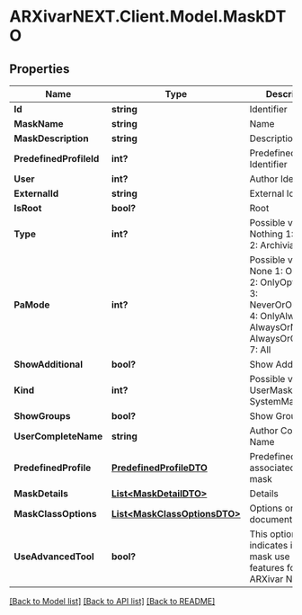 # ARXivarNEXT.Client.Model.MaskDTO
## Properties

Name | Type | Description | Notes
------------ | ------------- | ------------- | -------------
**Id** | **string** | Identifier | [optional] 
**MaskName** | **string** | Name | [optional] 
**MaskDescription** | **string** | Description | [optional] 
**PredefinedProfileId** | **int?** | Predefined Profile Identifier | [optional] 
**User** | **int?** | Author Identifier | [optional] 
**ExternalId** | **string** | External Identifier | [optional] 
**IsRoot** | **bool?** | Root | [optional] 
**Type** | **int?** | Possible values:  0: Nothing  1: Barcode  2: Archiviazione  | [optional] 
**PaMode** | **int?** | Possible values:  0: None  1: OnlyNever  2: OnlyOptionally  3: NeverOrOptionally  4: OnlyAlways  5: AlwaysOrNever  6: AlwaysOrOptionally  7: All  | [optional] 
**ShowAdditional** | **bool?** | Show Additional | [optional] 
**Kind** | **int?** | Possible values:  0: UserMask  1: SystemMask  | [optional] 
**ShowGroups** | **bool?** | Show Groups | [optional] 
**UserCompleteName** | **string** | Author Complete Name | [optional] 
**PredefinedProfile** | [**PredefinedProfileDTO**](PredefinedProfileDTO.md) | Predefined Profile associated with the mask | [optional] 
**MaskDetails** | [**List&lt;MaskDetailDTO&gt;**](MaskDetailDTO.md) | Details | [optional] 
**MaskClassOptions** | [**List&lt;MaskClassOptionsDTO&gt;**](MaskClassOptionsDTO.md) | Options on document type | [optional] 
**UseAdvancedTool** | **bool?** | This option indicates if the mask use new features for ARXivar Next Portal | [optional] 

[[Back to Model list]](../README.md#documentation-for-models) [[Back to API list]](../README.md#documentation-for-api-endpoints) [[Back to README]](../README.md)


